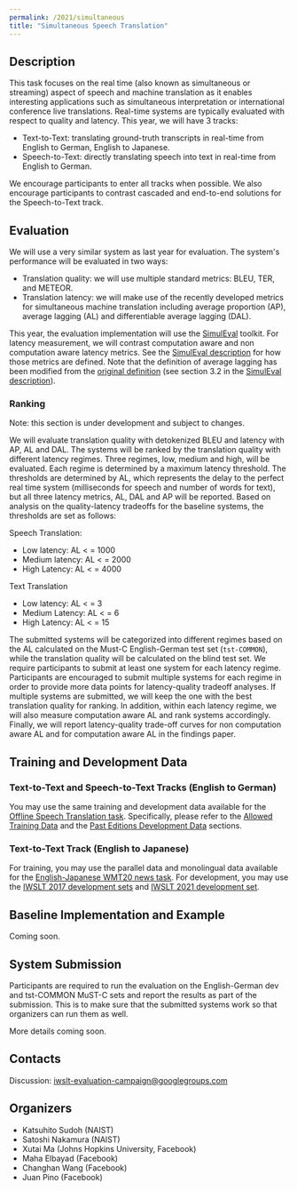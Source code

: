 ```yaml
---
permalink: /2021/simultaneous
title: "Simultaneous Speech Translation"
---
```


## Description

<!-- the task, the languages, and the type of data -->

This task focuses on the real time (also known as simultaneous or streaming) aspect of speech and machine translation as it enables interesting applications such as simultaneous interpretation or international conference live translations. Real-time systems are typically evaluated with respect to quality and latency. This year, we will have 3 tracks:

* Text-to-Text: translating ground-truth transcripts in real-time from English to German, English to Japanese.
* Speech-to-Text: directly translating speech into text in real-time from English to German.

We encourage participants to enter all tracks when possible. We also encourage participants to contrast cascaded and end-to-end solutions for the Speech-to-Text track.

## Evaluation

We will use a very similar system as last year for evaluation. The system's performance will be evaluated in two ways:

* Translation quality: we will use multiple standard metrics: BLEU, TER, and METEOR.
* Translation latency: we will make use of the recently developed metrics for simultaneous machine translation including average proportion (AP), average lagging (AL) and differentiable average lagging (DAL).

This year, the evaluation implementation will use the [SimulEval](https://github.com/facebookresearch/SimulEval) toolkit. For latency measurement, we will contrast computation aware and non computation aware latency metrics. See the [SimulEval description](https://arxiv.org/abs/2007.16193) for how those metrics are defined. Note that the definition of average lagging has been modified from the [original definition](https://www.aclweb.org/anthology/P19-1289/) (see section 3.2 in the [SimulEval description](https://arxiv.org/abs/2007.16193)).

### Ranking

Note: this section is under development and subject to changes.

We will evaluate translation quality with detokenized BLEU and latency with AP, AL and DAL. The systems will be ranked by the translation quality with different latency regimes. Three regimes, low, medium and high, will be evaluated. Each regime is determined by a maximum latency threshold. The thresholds are determined by AL, which represents the delay to the perfect real time system (milliseconds for speech and number of words for text), but all three latency metrics, AL, DAL and AP will be reported. Based on analysis on the quality-latency tradeoffs for the baseline systems, the thresholds are set as follows:

Speech Translation:

* Low latency: AL < = 1000
* Medium latency: AL < = 2000
* High Latency: AL < = 4000

Text Translation

* Low latency: AL < = 3
* Medium Latency: AL < = 6
* High Latency: AL < = 15

The submitted systems will be categorized into different regimes based on the AL calculated on the Must-C English-German test set (`tst-COMMON`), while the translation quality will be calculated on the blind test set. We require participants to submit at least one system for each latency regime. Participants are encouraged to submit multiple systems for each regime in order to provide more data points for latency-quality tradeoff analyses. If multiple systems are submitted, we will keep the one with the best translation quality for ranking. In addition, within each latency regime, we will also measure computation aware AL and rank systems accordingly. Finally, we will report latency-quality trade-off curves for non computation aware AL and for computation aware AL in the findings paper.

## Training and Development Data

### Text-to-Text and Speech-to-Text Tracks (English to German)

You may use the same training and development data available for the [Offline Speech Translation task](https://iwslt.org/2021/offline). Specifically, please refer to the [Allowed Training Data](https://iwslt.org/2021/offline#allowed-training-data) and the [Past Editions Development Data](https://iwslt.org/2021/offline#past-editions-development-data) sections.

### Text-to-Text Track (English to Japanese)

For training, you may use the parallel data and monolingual data available for the [English-Japanese WMT20 news task](http://statmt.org/wmt20/translation-task.html).
For development, you may use the [IWSLT 2017 development sets](https://wit3.fbk.eu/2017-01-c) and [IWSLT 2021 development set](https://drive.google.com/drive/folders/1uSkOT-XqbICMohnvfXdEFffKLdaQX0X7).

## Baseline Implementation and Example

Coming soon.

## System Submission

Participants are required to run the evaluation on the English-German dev and tst-COMMON MuST-C sets and report the results as part of the submission. This is to make sure that the submitted systems work so that organizers can run them as well.

More details coming soon.

## Contacts

Discussion: iwslt-evaluation-campaign@googlegroups.com

## Organizers

<!-- list of names and affiliations -->

* Katsuhito Sudoh (NAIST)
* Satoshi Nakamura (NAIST)
* Xutai Ma (Johns Hopkins University, Facebook)
* Maha Elbayad (Facebook)
* Changhan Wang (Facebook)
* Juan Pino (Facebook)

<!-- Markdown notes: comments can be formed as above; bulleted lines start with a - ; if you want to have a line break either put a blank line in between the text or leave two spaces at the end of the line -->
